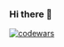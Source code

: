 ### Hi there 👋

[![codewars](https://www.codewars.com/users/dianadvoryak/badges/small)](https://www.codewars.com/users/dianadvoryak) 





<!--
**dianadvoryak/dianadvoryak** is a ✨ _special_ ✨ repository because its `README.md` (this file) appears on your GitHub profile.

Here are some ideas to get you started:

- 🔭 I’m currently working on ...
- 🌱 I’m currently learning ...
- 👯 I’m looking to collaborate on ...
- 🤔 I’m looking for help with ...
- 💬 Ask me about ...
- 📫 How to reach me: ...
- 😄 Pronouns: ...
- ⚡ Fun fact: ...
-->
